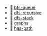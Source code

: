 * 📄 [bfs-queue](bfs-queue.md)
* 📄 [dfs-recursive](dfs-recursive.md)
* 📄 [dfs-stack](dfs-stack.md)
* 📄 [graphs](graphs.md)
* 📄 [has-path](has-path.md)
